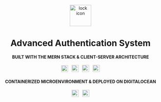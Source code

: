 <p align="center">
  <img src="https://img.icons8.com/ios-filled/50/lock-2.png" width="70" alt="lock icon"/>
</p>

<h1 align="center">Advanced Authentication System</h1>
<h4 align="center">BUILT WITH THE MERN STACK & CLIENT-SERVER ARCHITECTURE</h4>

<p align="center">
  <img src="https://img.shields.io/badge/MongoDB-4EA94B?style=for-the-badge&logo=mongodb&logoColor=white" height="22"/>&nbsp;&nbsp;
  <img src="https://img.shields.io/badge/Express.js-000000?style=for-the-badge&logo=express&logoColor=white" height="23"/>&nbsp;&nbsp;
  <img src="https://img.shields.io/badge/React-61DAFB?style=for-the-badge&logo=react&logoColor=black" height="23"/>&nbsp;&nbsp;
  <img src="https://img.shields.io/badge/Node.js-339933?style=for-the-badge&logo=node.js&logoColor=white" height="23"/>
</p>

<h4 align="center">CONTAINERIZED MICROENVIRONMENT & DEPLOYED ON DIGITALOCEAN</h4>

<p align="center">
  <img src="https://img.shields.io/badge/Docker-2496ED?style=for-the-badge&logo=docker&logoColor=white" height="23"/>&nbsp;&nbsp;
  <img src="https://img.shields.io/badge/DigitalOcean-0080FF?style=for-the-badge&logo=digitalocean&logoColor=white" height="23"/>
</p>
